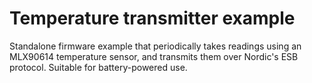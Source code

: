 # Temperature transmitter example

Standalone firmware example that periodically takes readings using an MLX90614 temperature sensor,
and transmits them over Nordic's ESB protocol. Suitable for battery-powered use.